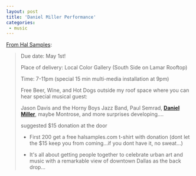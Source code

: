 ```yaml
---
layout: post
title: 'Daniel Miller Performance'
categories:
 - music
---
```


<a href="http://halsamples.com/blog/index.php?id=190">From Hal Samples</a>:

<blockquote>Due date: May 1st!



Place of delivery: Local Color Gallery (South Side on Lamar Rooftop)



Time: 7-11pm (special 15 min multi-media installation at 9pm)



Free Beer, Wine, and Hot Dogs outside my roof space where you can hear special musical guest:



Jason Davis and the Horny Boys Jazz Band, Paul Semrad, <a href="http://danielmillerband.com"><strong>Daniel Miller</strong></a>, maybe Montrose, and more surprises developing....



suggested $15 donation at the door



* First 200 get a free halsamples.com t-shirt with donation (dont let the $15 keep you from coming...if you dont have it, no sweat...)



* It's all about getting people together to celebrate urban art and music with a remarkable view of downtown Dallas as the back drop...</blockquote>
